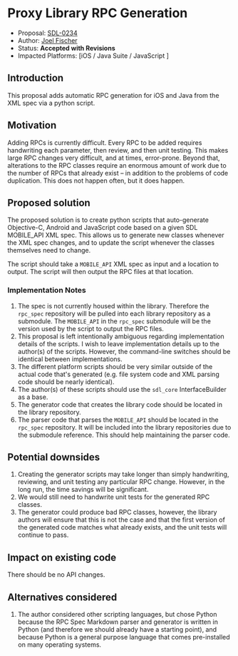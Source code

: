 # Proxy Library RPC Generation

* Proposal: [SDL-0234](0234-proxy-rpc-generation.md)
* Author: [Joel Fischer](https://github.com/joeljfischer)
* Status: **Accepted with Revisions**
* Impacted Platforms: [iOS / Java Suite / JavaScript ]

## Introduction
This proposal adds automatic RPC generation for iOS and Java from the XML spec via a python script.

## Motivation
Adding RPCs is currently difficult. Every RPC to be added requires handwriting each parameter, then review, and then unit testing. This makes large RPC changes very difficult, and at times, error-prone. Beyond that, alterations to the RPC classes require an enormous amount of work due to the number of RPCs that already exist – in addition to the problems of code duplication. This does not happen often, but it does happen.

## Proposed solution
The proposed solution is to create python scripts that auto-generate Objective-C, Android and JavaScript code based on a given SDL MOBILE_API XML spec. This allows us to generate new classes whenever the XML spec changes, and to update the script whenever the classes themselves need to change.

The script should take a `MOBILE_API` XML spec as input and a location to output. The script will then output the RPC files at that location.

### Implementation Notes
1. The spec is not currently housed within the library. Therefore the `rpc_spec` repository will be pulled into each library repository as a submodule. The `MOBILE_API` in the `rpc_spec` submodule will be the version used by the script to output the RPC files.
2. This proposal is left intentionally ambiguous regarding implementation details of the scripts. I wish to leave implementation details up to the author(s) of the scripts. However, the command-line switches should be identical between implementations.
3. The different platform scripts should be very similar outside of the actual code that's generated (e.g. file system code and XML parsing code should be nearly identical).
4. The author(s) of these scripts should use the `sdl_core` InterfaceBuilder as a base.
5. The generator code that creates the library code should be located in the library repository. 
6. The parser code that parses the `MOBILE_API` should be located in the `rpc_spec` repository. It will be included into the library repositories due to the submodule reference. This should help maintaining the parser code.


## Potential downsides
1. Creating the generator scripts may take longer than simply handwriting, reviewing, and unit testing any particular RPC change. However, in the long run, the time savings will be significant.
2. We would still need to handwrite unit tests for the generated RPC classes.
3. The generator could produce bad RPC classes, however, the library authors will ensure that this is not the case and that the first version of the generated code matches what already exists, and the unit tests will continue to pass.

## Impact on existing code
There should be no API changes. 

## Alternatives considered
1. The author considered other scripting languages, but chose Python because the RPC Spec Markdown parser and generator is written in Python (and therefore we should already have a starting point), and because Python is a general purpose language that comes pre-installed on many operating systems.
